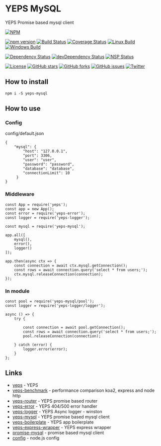 # YEPS MySQL


YEPS Promise based mysql client

[![NPM](https://nodei.co/npm/yeps-mysql.png)](https://npmjs.org/package/yeps-mysql)

[![npm version](https://badge.fury.io/js/yeps-mysql.svg)](https://badge.fury.io/js/yeps-mysql)
[![Build Status](https://travis-ci.org/evheniy/yeps-mysql.svg?branch=master)](https://travis-ci.org/evheniy/yeps-mysql)
[![Coverage Status](https://coveralls.io/repos/github/evheniy/yeps-mysql/badge.svg?branch=master)](https://coveralls.io/github/evheniy/yeps-mysql?branch=master)
[![Linux Build](https://img.shields.io/travis/evheniy/yeps-mysql/master.svg?label=linux)](https://travis-ci.org/evheniy/)
[![Windows Build](https://img.shields.io/appveyor/ci/evheniy/yeps-mysql/master.svg?label=windows)](https://ci.appveyor.com/project/evheniy/yeps-mysql)

[![Dependency Status](https://david-dm.org/evheniy/yeps-mysql.svg)](https://david-dm.org/evheniy/yeps-mysql)
[![devDependency Status](https://david-dm.org/evheniy/yeps-mysql/dev-status.svg)](https://david-dm.org/evheniy/yeps-mysql#info=devDependencies)
[![NSP Status](https://img.shields.io/badge/NSP%20status-no%20vulnerabilities-green.svg)](https://travis-ci.org/evheniy/yeps-mysql)

[![License](https://img.shields.io/badge/license-MIT-blue.svg)](https://raw.githubusercontent.com/evheniy/yeps-mysql/master/LICENSE)
[![GitHub stars](https://img.shields.io/github/stars/evheniy/yeps-mysql.svg)](https://github.com/evheniy/yeps-mysql/stargazers)
[![GitHub forks](https://img.shields.io/github/forks/evheniy/yeps-mysql.svg)](https://github.com/evheniy/yeps-mysql/network)
[![GitHub issues](https://img.shields.io/github/issues/evheniy/yeps-mysql.svg)](https://github.com/evheniy/yeps-mysql/issues)
[![Twitter](https://img.shields.io/twitter/url/https/github.com/evheniy/yeps-mysql.svg?style=social)](https://twitter.com/intent/tweet?text=Wow:&url=%5Bobject%20Object%5D)


## How to install

    npm i -S yeps-mysql
    
## How to use

### Config

config/default.json

    {
        "mysql": {
            "host": "127.0.0.1",
            "port": 3306,
            "user": "user",
            "password": "password",
            "database": "database",
            "connectionLimit": 10
         }
    }

### Middleware

    const App = require('yeps');
    const app = new App();
    const error = require('yeps-error');
    const logger = require('yeps-logger');
    
    const mysql = require('yeps-mysql');
    
    app.all([
        mysql(),
        error(),
        logger()
    ]);
    
    app.then(async ctx => {
        const connection = await ctx.mysql.getConnection();
        const rows = await connection.query('select * from users;');
        ctx.mysql.releaseConnection(connection);
    });
    
### In module

    const pool = require('yeps-mysql/pool');
    const logger = require('yeps-logger/logger');
    
    async () => {
        try {
            
            const connection = await pool.getConnection();
            const rows = await connection.query('select * from users;');
            pool.releaseConnection(connection);        

        } catch (error) {
            logger.error(error);
        }
    };
    
## Links

* [yeps](https://github.com/evheniy/yeps) - YEPS
* [yeps-benchmark](https://github.com/evheniy/yeps-benchmark) - performance comparison koa2, express and node http
* [yeps-router](https://github.com/evheniy/yeps-router) - YEPS promise based router
* [yeps-error](https://github.com/evheniy/yeps-error) - YEPS 404/500 error handler
* [yeps-logger](https://github.com/evheniy/yeps-logger) - YEPS Async logger - winston
* [yeps-mysql](https://github.com/evheniy/yeps-mysql) - YEPS promise based mysql client
* [yeps-boilerplate](https://github.com/evheniy/yeps-boilerplate) - YEPS app boilerplate
* [yeps-express-wrapper](https://github.com/evheniy/yeps-express-wrapper) - YEPS express wrapper
* [promise-mysql](https://github.com/lukeb-uk/node-promise-mysql) - promise based mysql client
* [config](https://github.com/lorenwest/node-config) - node.js config
